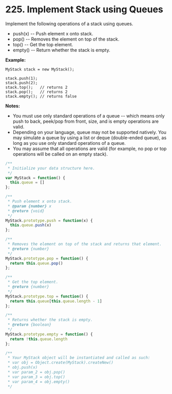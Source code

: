 # 225. Implement Stack using Queues

Implement the following operations of a stack using queues.

- push(x) -- Push element x onto stack.
- pop() -- Removes the element on top of the stack.
- top() -- Get the top element.
- empty() -- Return whether the stack is empty.

**Example:**
```
MyStack stack = new MyStack();

stack.push(1);
stack.push(2);  
stack.top();   // returns 2
stack.pop();   // returns 2
stack.empty(); // returns false
```

**Notes:**
- You must use only standard operations of a queue -- which means only push to back, peek/pop from front, size, and is empty operations are valid.
- Depending on your language, queue may not be supported natively. You may simulate a queue by using a list or deque (double-ended queue), as long as you use only standard operations of a queue.
- You may assume that all operations are valid (for example, no pop or top operations will be called on an empty stack).

```javascript
/**
 * Initialize your data structure here.
 */
var MyStack = function() {
  this.queue = []
};

/**
 * Push element x onto stack. 
 * @param {number} x
 * @return {void}
 */
MyStack.prototype.push = function(x) {
  this.queue.push(x)
};

/**
 * Removes the element on top of the stack and returns that element.
 * @return {number}
 */
MyStack.prototype.pop = function() {
  return this.queue.pop()
};

/**
 * Get the top element.
 * @return {number}
 */
MyStack.prototype.top = function() {
  return this.queue[this.queue.length - 1]
};

/**
 * Returns whether the stack is empty.
 * @return {boolean}
 */
MyStack.prototype.empty = function() {
  return !this.queue.length
};

/** 
 * Your MyStack object will be instantiated and called as such:
 * var obj = Object.create(MyStack).createNew()
 * obj.push(x)
 * var param_2 = obj.pop()
 * var param_3 = obj.top()
 * var param_4 = obj.empty()
 */
```
